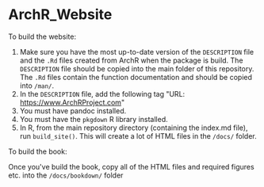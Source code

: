 # ArchR_Website

To build the website:

1. Make sure you have the most up-to-date version of the `DESCRIPTION` file and the `.Rd` files created from ArchR when the package is build. The `DESCRIPTION` file should be copied into the main folder of this repository. The `.Rd` files contain the function documentation and should be copied into `/man/`.
2. In the `DESCRIPTION` file, add the following tag "URL: https://www.ArchRProject.com"
3. You must have pandoc installed.
4. You must have the `pkgdown` R library installed.
5. In R, from the main repository directory (containing the index.md file), run `build_site()`. This will create a lot of HTML files in the `/docs/` folder.


To build the book:

Once you've build the book, copy all of the HTML files and required figures etc. into the `/docs/bookdown/` folder